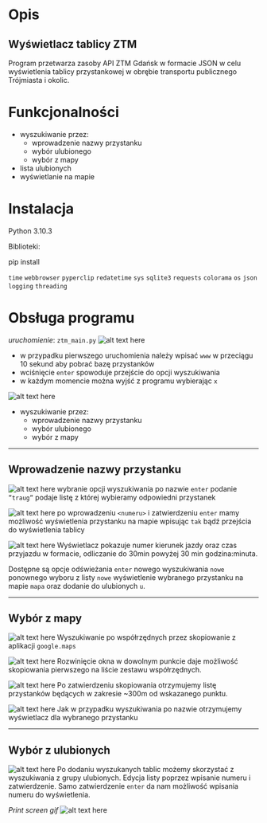 # Opis 
## **Wyświetlacz tablicy ZTM**
Program przetwarza zasoby API ZTM Gdańsk w formacie JSON w celu wyświetlenia tablicy przystankowej w obrębie transportu publicznego Trójmiasta i okolic.

# Funkcjonalności
* wyszukiwanie przez:
    * wprowadzenie nazwy przystanku
    * wybór ulubionego
    * wybór z mapy
* lista ulubionych
* wyświetlanie na mapie

# Instalacja
Python 3.10.3

Biblioteki:

pip install

`time` `webbrowser` `pyperclip` `redatetime` `sys` `sqlite3` `requests` `colorama` `os` `json` `logging` `threading`

# Obsługa programu
*uruchomienie*:
`ztm_main.py`­
![alt text here](files/1.PNG)

* w przypadku pierwszego uruchomienia należy wpisać `www` w przeciągu 10 sekund aby pobrać bazę przystanków
* wciśnięcie `enter` spowoduje przejście do opcji wyszukiwania
* w każdym momencie można wyjść z programu wybierając `x`

![alt text here](files/3.PNG)
* wyszukiwanie przez:
    * wprowadzenie nazwy przystanku
    * wybór ulubionego
    * wybór z mapy

---
## Wprowadzenie nazwy przystanku
![alt text here](files/4_2.PNG)
wybranie opcji wyszukiwania po nazwie `enter` podanie `”traug”` podaje listę z której wybieramy odpowiedni przystanek

![alt text here](files/4_3.PNG)
po wprowadzeniu `<numeru>` i zatwierdzeniu `enter` mamy możliwość wyświetlenia przystanku na mapie wpisując `tak` bądź przejścia do wyświetlenia tablicy


![alt text here](files/4_4.PNG)
Wyświetlacz pokazuje numer kierunek jazdy oraz czas przyjazdu w formacie, odliczanie do 30min powyżej 30 min godzina:minuta.

Dostępne są opcje odświeżania `enter` nowego wyszukiwania `nowe` ponownego wyboru z listy `nowe` wyświetlenie wybranego przystanku na mapie `mapa` oraz dodanie do ulubionych `u`.

---
## Wybór z mapy
![alt text here](files/5_1.PNG)
Wyszukiwanie po współrzędnych przez skopiowanie z aplikacji `google.maps`

![alt text here](files/5_2.PNG)
Rozwinięcie okna w dowolnym punkcie daje możliwość skopiowania pierwszego na liście zestawu współrzędnych.

![alt text here](files/5_3.PNG)
Po zatwierdzeniu skopiowania otrzymujemy listę przystanków będących w zakresie ~300m od wskazanego punktu.

![alt text here](files/5_4.PNG)
Jak w przypadku wyszukiwania po nazwie otrzymujemy wyświetlacz dla wybranego przystanku

---
## Wybór z ulubionych
![alt text here](files/6_1.PNG)
Po dodaniu wyszukanych tablic możemy skorzystać z wyszukiwania z grupy ulubionych.
Edycja listy poprzez wpisanie numeru i zatwierdzenie. 
Samo zatwierdzenie `enter` da nam możliwość wpisania numeru do wyświetlenia.

*Print screen gif*
![alt text here](files/ztm_gif.gif)
